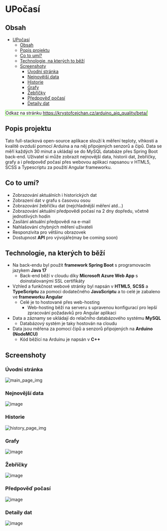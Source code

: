 # UPočasí

## Obsah
- [UPočasí](#upočasí)
  * [Obsah](#obsah)
  * [Popis projektu](#popis-projektu)
  * [Co to umí?](#co-to-umí)
  * [Technologie, na kterých to běží](#technologie-na-kterých-to-běží)
  * [Screenshoty](#screenshoty)
    + [Úvodní stránka](#úvodní-stránka)
    + [Nejnovější data](#nejnovější-data)
    + [Historie](#historie)
    + [Grafy](#grafy)
    + [Žebříčky](#žebříčky)
    + [Předpověď počasí](#předpověď-počasí)
    + [Detaily dat](#detaily-dat)

<span style="border:1px solid #59ff20">Odkaz na stránku https://krystofcejchan.cz/arduino_aiq_quality/beta/ </span>

## Popis projektu

Tato full-stacková open-source aplikace slouží k měření teploty, vlhkosti a kvalitě ovzduší pomocí Arduina a na něj
připojených senzorů a čipů. Data se měří každých 30 minut a ukládají se do MySQL databáze přes Spring Boot back-end.
Uživatel si může zobrazit nejnovější data, historii dat, žebříčky, grafy a i předpověď počasí přes webovou aplikaci
napsanou v HTML5, SCSS a Typescriptu za použití Angular frameworku.

## Co to umí?

- Zobrazování aktuálních i historických dat
- Zobrazení dat v grafu s časovou osou
- Zobrazování žebříčku dat (nejchladnější měření atd...)
- Zobrazování aktuální předpovědi počasí na 2 dny dopředu, včetně jednotlivých hodin
- Zasílání aktuální předpovědi na e-mail
- Nahlašování chybných měření uživateli
- Responzivita pro většinu obrazovek
- Dostupnost **API** pro vývojáře(may be coming soon)

## Technologie, na kterých to běží

- Na back-endu byl použit **framework Spring Boot** s programovacím jazykem **Java 17**
  - Back-end běží v cloudu díky **Microsoft Azure Web App** s doinstalovanými SSL certifikáty
- Vzhled a funkčnost webové stránky byl napsán v **HTML5**, **SCSS** a **TypeScriptu** za pomoci dodatečného **JavaScriptu** a
  to celé je zabaleno ve **frameworku Angular**
  - Celé je to hostované přes web-hosting
    - Web-hosting běží na serveru s upravenou konfigurací pro lepší zpracování požadavků pro Angular aplikaci
- Data a záznamy se ukládají do relačního databázového systému **MySQL**
  - Databázový systém je taky hostován na cloudu
- Data jsou měřena za pomocí čipů a senzorů připojených na **Arduino (NodeMCU)**
  - Kód běžící na Arduinu je napsán v **C++**

## Screenshoty
### Úvodní stránka
![main_page_img](https://user-images.githubusercontent.com/40124530/222465453-caf85467-4b7b-4c4e-a6b5-b8977748a1fa.png)

### Nejnovější data
![image](https://user-images.githubusercontent.com/40124530/222467797-1f0b8ecf-cf9f-43aa-a2f6-53b0f16a83e9.png)

### Historie
![history_page_img](https://user-images.githubusercontent.com/40124530/222465847-4225f37b-1a23-41b6-ad46-a0d0d4fffa19.png)

### Grafy
![image](https://user-images.githubusercontent.com/40124530/222468061-aaefe3ab-0005-40d1-bbf3-6e52f0625557.png)

### Žebříčky
![image](https://user-images.githubusercontent.com/40124530/222466122-d938f806-97a1-45be-adcc-1944b94659df.png)

### Předpověď počasí
![image](https://user-images.githubusercontent.com/40124530/222466376-4147e19e-fac6-497b-8e25-54a42a75b885.png)

### Detaily dat
![image](https://user-images.githubusercontent.com/40124530/222467129-81644761-649c-46cb-a2d8-58a795702545.png)